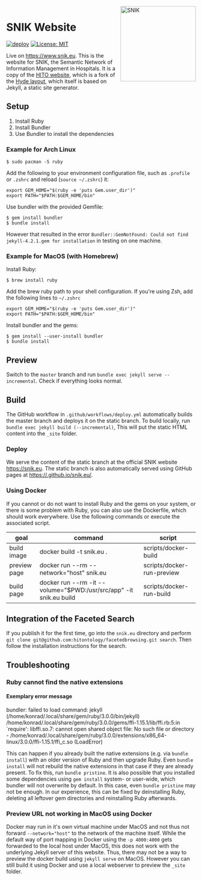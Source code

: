 <img align="right" width="200" height="200" src="https://avatars.githubusercontent.com/u/79194034?s=400&u=6f1a8e449234d0daa440de87a64f718a9c804593&v=4" alt="SNIK">

# SNIK Website

[![deploy](https://github.com/snikproject/snik.eu/actions/workflows/deploy.yml/badge.svg)](https://github.com/snikproject/snik.eu/actions/workflows/deploy.yml)
[![License: MIT](https://img.shields.io/badge/license-MIT-blue)](LICENSE)

Live on <https://www.snik.eu>.
This is the website for SNIK, the Semantic Network of Information Management in Hospitals.
It is a copy of the [HITO website](https://github.com/hitontology/hitontology.eu), which is a fork of the [Hyde layout](https://github.com/poole/hyde), which itself is based on Jekyll, a static site generator.

## Setup

1. Install Ruby
2. Install Bundler
3. Use Bundler to install the dependencies

### Example for Arch Linux

    $ sudo pacman -S ruby

Add the following to your environment configuration file, such as `.profile` or `.zshrc` and reload (`source ~/.zshrc`) it:

    export GEM_HOME="$(ruby -e 'puts Gem.user_dir')"
    export PATH="$PATH:$GEM_HOME/bin"

Use bundler with the provided Gemfile:

    $ gem install bundler
    $ bundle install

However that resulted in the error `Bundler::GemNotFound: Could not find jekyll-4.2.1.gem for installation` in testing on one machine.

### Example for MacOS (with Homebrew)

Install Ruby:

    $ brew install ruby

Add the brew ruby path to your shell configuration.
If you're using Zsh, add the following lines to `~/.zshrc`

    export GEM_HOME="$(ruby -e 'puts Gem.user_dir')"
    export PATH="$PATH:$GEM_HOME/bin"

Install bundler and the gems:

    $ gem install --user-install bundler
    $ bundle install

## Preview
Switch to the `master` branch and run `bundle exec jekyll serve --incremental`.
Check if everything looks normal.

## Build
The GitHub workflow in `.github/workflows/deploy.yml` automatically builds the master branch and deploys it on the static branch.
To build locally, run `bundle exec jekyll build (--incremental)`, 
This will put the static HTML content into the `_site` folder.

### Deploy
We serve the content of the static branch at the official SNIK website <https://snik.eu>.
The static branch is also automatically served using GitHub pages at <https://.github.io/snik.eu/>.

### Using Docker
If you cannot or do not want to install Ruby and the gems on your system, or there is some problem with Ruby, you can also use the Dockerfile, which should work everywhere.
Use the following commands or execute the associated script.

| goal         | command                                                                   | script                     |
|--------------|---------------------------------------------------------------------------|----------------------------|
| build image  | docker build -t snik.eu .                                          | scripts/docker-build       |
| preview page | docker run --rm --network="host" snik.eu                           | scripts/docker-run-preview |
| build page   | docker run --rm -it --volume="$PWD:/usr/src/app" -it snik.eu build | scripts/docker-run-build   |

## Integration of the Faceted Search
If you publish it for the first time, go into the `snik.eu` directory and perform `git clone git@github.com:hitontology/facetedbrowsing.git search`. Then follow the installation instructions for the search.

## Troubleshooting

### Ruby cannot find the native extensions

#### Exemplary error message

   bundler: failed to load command: jekyll (/home/konrad/.local/share/gem/ruby/3.0.0/bin/jekyll)
   /home/konrad/.local/share/gem/ruby/3.0.0/gems/ffi-1.15.1/lib/ffi.rb:5:in `require': libffi.so.7: cannot open shared object file: No such file or directory - /home/konrad/.local/share/gem/ruby/3.0.0/extensions/x86_64-linux/3.0.0/ffi-1.15.1/ffi_c.so (LoadError)

This can happen if you already built the native extensions (e.g. via `bundle install`) with an older version of Ruby and then upgrade Ruby.
Even `bundle install` will not rebuild the native extensions in that case if they are already present.
To fix this, run `bundle pristine`.
It is also possible that you installed some dependencies using `gem install` system- or user-wide, which bundler will not overwrite by default.
In this case, even `bundle pristine` may not be enough.
In our experience, this can be fixed by deinstalling Ruby, deleting all leftover gem directories and reinstalling Ruby afterwards.

### Preview URL not working in MacOS using Docker

Docker may run in it's own virtual machine under MacOS and not thus not forward `--network="host"` to the network of the machine itself.
While the default way of port mapping in Docker using the `-p 4000:4000` gets forwarded to the local host under MacOS, this does not work with the underlying Jekyll server of this website.
Thus, there may not be a way to preview the docker build using `jekyll serve` on MacOS.
However you can still build it using Docker and use a local webserver to preview the `_site` folder.

